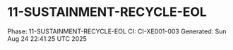 # 11-SUSTAINMENT-RECYCLE-EOL
Phase: 11-SUSTAINMENT-RECYCLE-EOL
CI: CI-XE001-003
Generated: Sun Aug 24 22:41:25 UTC 2025
